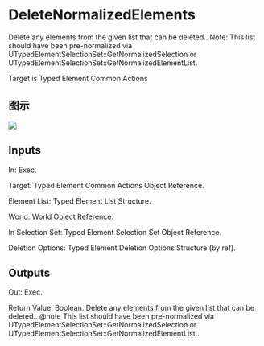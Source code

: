 # DeleteNormalizedElements

Delete any elements from the given list that can be deleted.. Note: This list should have been pre-normalized via UTypedElementSelectionSet::GetNormalizedSelection or UTypedElementSelectionSet::GetNormalizedElementList.

Target is Typed Element Common Actions

## 图示

![]($-20221218-21160771.png)

## Inputs

In: Exec.

Target: Typed Element Common Actions Object Reference.

Element List: Typed Element List Structure.

World: World Object Reference.

In Selection Set: Typed Element Selection Set Object Reference.

Deletion Options: Typed Element Deletion Options Structure (by ref).  

## Outputs

Out: Exec.

Return Value: Boolean. Delete any elements from the given list that can be deleted.. @note This list should have been pre-normalized via UTypedElementSelectionSet::GetNormalizedSelection or UTypedElementSelectionSet::GetNormalizedElementList..


